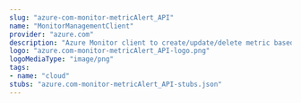 ```yaml
---
slug: "azure-com-monitor-metricAlert_API"
name: "MonitorManagementClient"
provider: "azure.com"
description: "Azure Monitor client to create/update/delete metric based alerts."
logo: "azure.com-monitor-metricAlert_API-logo.png"
logoMediaType: "image/png"
tags:
- name: "cloud"
stubs: "azure.com-monitor-metricAlert_API-stubs.json"
---
```

